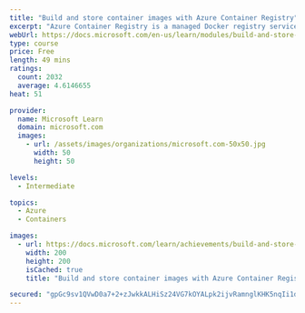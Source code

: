 ```yaml
---
title: "Build and store container images with Azure Container Registry"
excerpt: "Azure Container Registry is a managed Docker registry service based on the open-source Docker Registry 2.0. Container Registry is private, hosted in Azure, and allows you to build, store, and manage images for all types of container deployments. Learn how to build and store container images with Azure Container Registry."
webUrl: https://docs.microsoft.com/en-us/learn/modules/build-and-store-container-images/
type: course
price: Free
length: 49 mins
ratings:
  count: 2032
  average: 4.6146655
heat: 51

provider:
  name: Microsoft Learn
  domain: microsoft.com
  images:
    - url: /assets/images/organizations/microsoft.com-50x50.jpg
      width: 50
      height: 50

levels:
  - Intermediate

topics:
  - Azure
  - Containers

images:
  - url: https://docs.microsoft.com/learn/achievements/build-and-store-container-images-social.png
    width: 200
    height: 200
    isCached: true
    title: "Build and store container images with Azure Container Registry"

secured: "gpGc9sv1QVwD0a7+2+zJwkkALHiSz24VG7kOYALpk2ijvRamnglKHK5nqIi1d2vBQw+VSAAYBkqoOg2QyAjvxO/AgPgEykqjdVpfE3/VgojXw2fY7R+oAON4ral9lAZKGXQoKUMOJGBMWTh6TquvuAa/9XDKTpLMuZl1GbNxZrnvxVEctsXidPRQT8k7qywFgFBtx3e+ChQ7ccjtQnfO/Mscl13YWpCa3Iluf35CyNXlzf4nnfBiQuKHcOoK8/Xm+3g4I7HBrWLcKMaehce9DTxW9mIadynfNp7erCNaimROtjwino2qGr1Xl/tqXZUH7+xaHNF+cLgdaZNsIktN2+jNXf8CS2k+Growqdpaw/lKbY8mOJdriwqAL5Ws0RDXXgQ8sXldyGu7qKNnadJMjA==;r60qZ5HY9lFb7IEWjYCvQg=="
---
```


